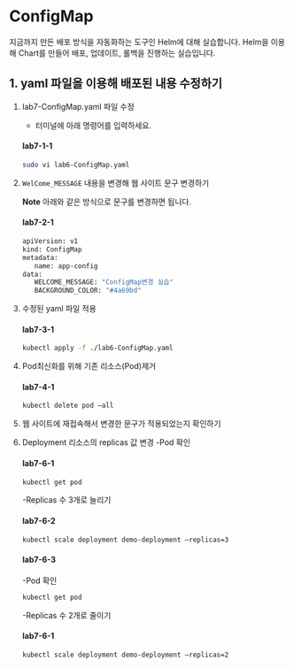 # ConfigMap 

지금까지 만든 배포 방식을 자동화하는 도구인 Helm에 대해 실습합니다. Helm을 이용해 Chart를 만들어 배포, 업데이트, 롤백을 진행하는 실습입니다.


## 1. yaml 파일을 이용해 배포된 내용 수정하기

1. lab7-ConfigMap.yaml 파일 수정
   - 터미널에 아래 명령어를 입력하세요.
   #### **lab7-1-1**
   ```bash
   sudo vi lab6-ConfigMap.yaml
   ```

2. `WelCome_MESSAGE` 내용을 변경해 웹 사이트 문구 변경하기

   **Note** 아래와 같은 방식으로 문구를 변경하면 됩니다.
   #### **lab7-2-1**
   ```bash
   apiVersion: v1
   kind: ConfigMap
   metadata:
      name: app-config
   data:
      WELCOME_MESSAGE: "ConfigMap변경 실습"
      BACKGROUND_COLOR: "#4a69bd"
   ```

3. 수정된 yaml 파일 적용
   #### **lab7-3-1**
   ```bash
   kubectl apply -f ./lab6-ConfigMap.yaml
   ```

4. Pod최신화를 위해 기존 리소스(Pod)제거
   #### **lab7-4-1**
   ```bash
   kubectl delete pod —all
   ```

5. 웹 사이트에 재접속해서 변경한 문구가 적용되었는지 확인하기

6. Deployment 리소스의 replicas 값 변경
   -Pod 확인
   #### **lab7-6-1**
   ```bash
   kubectl get pod
   ```
   -Replicas 수 3개로 늘리기
   #### **lab7-6-2**
   ```bash
   kubectl scale deployment demo-deployment –replicas=3
   ```
   #### **lab7-6-3**
   -Pod 확인
   ```bash
   kubectl get pod
   ```
   -Replicas 수 2개로 줄이기
   #### **lab7-6-1**
   ```bash
   kubectl scale deployment demo-deployment –replicas=2
